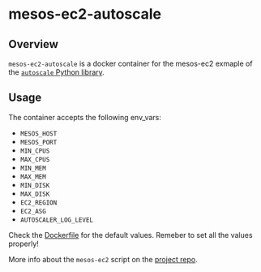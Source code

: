 # mesos-ec2-autoscale

## Overview

`mesos-ec2-autoscale` is a docker container for the mesos-ec2 exmaple of the [`autoscale` Python library](https://github.com/thefactory/autoscale-python).

## Usage

The container accepts the following env_vars:

+ `MESOS_HOST`
+ `MESOS_PORT`
+ `MIN_CPUS`
+ `MAX_CPUS`
+ `MIN_MEM`
+ `MAX_MEM`
+ `MIN_DISK`
+ `MAX_DISK`
+ `EC2_REGION`
+ `EC2_ASG`
+ `AUTOSCALER_LOG_LEVEL`

Check the [Dockerfile](https://github.com/kpacha/autoscale-python/blob/dockerization/Dockerfile) for the default values. Remeber to set all the values properly!

More info about the `mesos-ec2` script on the [project repo](https://github.com/thefactory/autoscale-python/blob/master/README.md#mesos_ec2py).
